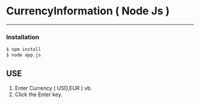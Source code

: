 # CurrencyInformation ( Node Js )

***

### Installation
```sh
$ npm install
$ node app.js 
```

## USE
1. Enter Currency ( USD,EUR ) vb.
2. Click the Enter key.
